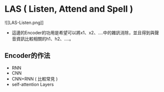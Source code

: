 # LAS ( Listen, Attend and Spell )
![[LAS-Listen.png]]
* 這邊的Encoder的功用是希望可以將x1、x2、....中的雜訊消除，並且得到與聲音資訊比較相關的h1、h2、....。

## Encoder的作法
* RNN
* CNN
* CNN+RNN ( 比較常見 )
* self-attention Layers 

